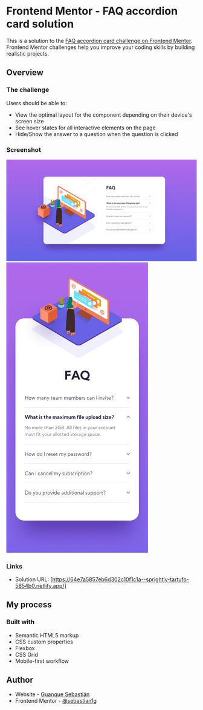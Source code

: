 # Frontend Mentor - FAQ accordion card solution

This is a solution to the [FAQ accordion card challenge on Frontend Mentor](https://www.frontendmentor.io/challenges/faq-accordion-card-XlyjD0Oam). Frontend Mentor challenges help you improve your coding skills by building realistic projects. 

## Overview

### The challenge

Users should be able to:

- View the optimal layout for the component depending on their device's screen size
- See hover states for all interactive elements on the page
- Hide/Show the answer to a question when the question is clicked

### Screenshot

![](./images/desktop-design.jpg)
![](./images/mobile-design.jpg)


### Links

- Solution URL: [https://64e7a5857eb6d302c10f1c1a--sprightly-tartufo-5854b0.netlify.app/]


## My process

### Built with

- Semantic HTML5 markup
- CSS custom properties
- Flexbox
- CSS Grid
- Mobile-first workflow


## Author

- Website - [Guanque Sebastián](https://github.com/sebastianguanque)
- Frontend Mentor - [@sebastian1g](https://www.frontendmentor.io/profile/sebastian1g)



